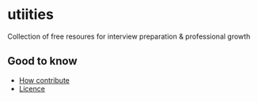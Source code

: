 # utiities
Collection of free resoures for interview preparation &amp; professional growth

## Good to know

* [How contribute](CONTRIBUTING.md)
* [Licence](LICENCE)